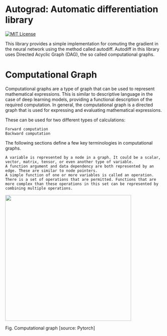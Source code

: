
# Autograd: Automatic differentiation library
[![MIT License](https://img.shields.io/badge/License-MIT-green.svg)](https://choosealicense.com/licenses/mit/)

This library provides a simple implementation for comuting the gradient in the neural network using the method called autodiff. 
Autodiff in this library uses Directed Acyclic Graph (DAG), the so called computational graphs.

# Computational Graph

Computational graphs are a type of graph that can be used to represent mathematical expressions. This is similar to descriptive language in the case of deep learning models, providing a functional description of the required computation.
In general, the computational graph is a directed graph that is used for expressing and evaluating mathematical expressions. 

These can be used for two different types of calculations:

    Forward computation
    Backward computation

The following sections define a few key terminologies in computational graphs.

    A variable is represented by a node in a graph. It could be a scalar, vector, matrix, tensor, or even another type of variable.
    A function argument and data dependency are both represented by an edge. These are similar to node pointers.
    A simple function of one or more variables is called an operation. There is a set of operations that are permitted. Functions that are more complex than these operations in this set can be represented by combining multiple operations.

<img src="[https://www.bing.com/images/search?view=detailV2&ccid=MTcxRxUL&id=23DA77DA5BB9F4A36314A3A02D5C1B1E849561B2&thid=OIP.MTcxRxULLKDKyOsvf5KDQwHaGV&mediaurl=https%3A%2F%2Fdiscuss.pytorch.org%2Fuploads%2Fdefault%2Foriginal%2F3X%2F0%2F3%2F0357bad8bd423d8a12b5e528dc68dca3773c4b54.png&cdnurl=https%3A%2F%2Fth.bing.com%2Fth%2Fid%2FR.31373147150b2ca0cac8eb2f7f928343%3Frik%3DsmGVhB4bXC2gow%26pid%3DImgRaw%26r%3D0&exph=1079&expw=1262&q=Computational+Graph&form=IRPRST&ck=925B67BDB3285052C6E75BFE0153559F&selectedindex=0&itb=1&ajaxhist=0&ajaxserp=0&pivotparams=insightsToken%3Dccid_yfrrLq0t*cp_FC53CDD11BE8901C994F1F034A1FA16B*mid_FCAD301A1A97A438ECAA7B43AEEE78861C59B3B1*thid_OIP.yfrrLq0tn1VRz9FIzIq-EAAAAA&vt=0&sim=11&iss=VSI&simid=608045018969936471&ajaxhist=0&ajaxserp=0](https://discuss.pytorch.org/uploads/default/original/3X/0/3/0357bad8bd423d8a12b5e528dc68dca3773c4b54.png)https://discuss.pytorch.org/uploads/default/original/3X/0/3/0357bad8bd423d8a12b5e528dc68dca3773c4b54.png]](https://discuss.pytorch.org/uploads/default/original/3X/0/3/0357bad8bd423d8a12b5e528dc68dca3773c4b54.png)https://discuss.pytorch.org/uploads/default/original/3X/0/3/0357bad8bd423d8a12b5e528dc68dca3773c4b54.png]"    width="400" height="400" />

Fig. Computational graph [source: Pytorch]
